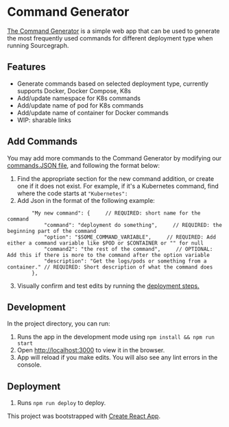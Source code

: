 # Command Generator

[The Command Generator](https://sourcegraph.github.io/support-generator/) is a simple web app that can be used to generate the most frequently used commands for different deployment type when running Sourcegraph.

## Features
- Generate commands based on selected deployment type, currently supports Docker, Docker Compose, K8s
- Add/update namespace for K8s commands
- Add/update name of pod for K8s commands
- Add/update name of container for Docker commands
- WIP: sharable links


## Add Commands

You may add more commands to the Command Generator by modifying our [commands.JSON file](https://github.com/sourcegraph/support-generator/blob/master/src/utils/commands.json), and following the format below:

1. Find the appropriate section for the new command addition, or create one if it does not exist. For example, if it's a Kubernetes command, find where the code starts at `"Kubernetes":`
2. Add Json in the format of the following example:

```
        "My new command": {     // REQUIRED: short name for the command
            "command": "deployment do something",     // REQUIRED: the beginning part of the command
            "option": "$SOME_COMMAND_VARIABLE",     // REQUIRED: Add either a command variable like $POD or $CONTAINER or "" for null
            "command2": "the rest of the command",     // OPTIONAL: Add this if there is more to the command after the option variable
            "description": "Get the logs/pods or something from a container." // REQUIRED: Short description of what the command does
        },
```
3. Visually confirm and test edits by running the [deployment steps.](#deployment)

## Development

In the project directory, you can run:

1. Runs the app in the development mode using `npm install && npm run start`
1. Open [http://localhost:3000](http://localhost:3000) to view it in the browser.
1. App will reload if you make edits. You will also see any lint errors in the console.

## Deployment
1. Runs `npm run deploy` to deploy.

This project was bootstrapped with [Create React App](https://github.com/facebook/create-react-app).
